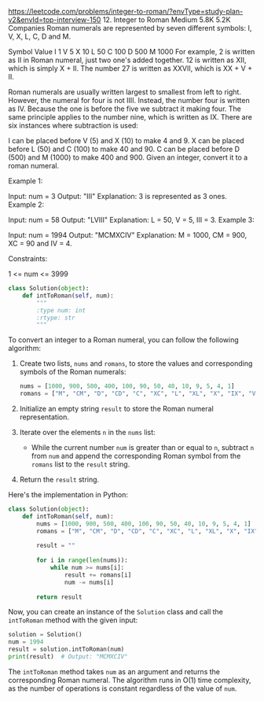 https://leetcode.com/problems/integer-to-roman/?envType=study-plan-v2&envId=top-interview-150
12. Integer to Roman
Medium
5.8K
5.2K
Companies
Roman numerals are represented by seven different symbols: I, V, X, L, C, D and M.

Symbol       Value
I             1
V             5
X             10
L             50
C             100
D             500
M             1000
For example, 2 is written as II in Roman numeral, just two one's added together. 12 is written as XII, which is simply X + II. The number 27 is written as XXVII, which is XX + V + II.

Roman numerals are usually written largest to smallest from left to right. However, the numeral for four is not IIII. Instead, the number four is written as IV. Because the one is before the five we subtract it making four. The same principle applies to the number nine, which is written as IX. There are six instances where subtraction is used:

I can be placed before V (5) and X (10) to make 4 and 9. 
X can be placed before L (50) and C (100) to make 40 and 90. 
C can be placed before D (500) and M (1000) to make 400 and 900.
Given an integer, convert it to a roman numeral.

 

Example 1:

Input: num = 3
Output: "III"
Explanation: 3 is represented as 3 ones.
Example 2:

Input: num = 58
Output: "LVIII"
Explanation: L = 50, V = 5, III = 3.
Example 3:

Input: num = 1994
Output: "MCMXCIV"
Explanation: M = 1000, CM = 900, XC = 90 and IV = 4.
 

Constraints:

1 <= num <= 3999

```python
class Solution(object):
    def intToRoman(self, num):
        """
        :type num: int
        :rtype: str
        """
```

To convert an integer to a Roman numeral, you can follow the following algorithm:

1. Create two lists, `nums` and `romans`, to store the values and corresponding symbols of the Roman numerals:

   ```python
   nums = [1000, 900, 500, 400, 100, 90, 50, 40, 10, 9, 5, 4, 1]
   romans = ["M", "CM", "D", "CD", "C", "XC", "L", "XL", "X", "IX", "V", "IV", "I"]
   ```

2. Initialize an empty string `result` to store the Roman numeral representation.
3. Iterate over the elements `n` in the `nums` list:
   - While the current number `num` is greater than or equal to `n`, subtract `n` from `num` and append the corresponding Roman symbol from the `romans` list to the `result` string.
4. Return the `result` string.

Here's the implementation in Python:

```python
class Solution(object):
    def intToRoman(self, num):
        nums = [1000, 900, 500, 400, 100, 90, 50, 40, 10, 9, 5, 4, 1]
        romans = ["M", "CM", "D", "CD", "C", "XC", "L", "XL", "X", "IX", "V", "IV", "I"]
        
        result = ""
        
        for i in range(len(nums)):
            while num >= nums[i]:
                result += romans[i]
                num -= nums[i]
        
        return result
```

Now, you can create an instance of the `Solution` class and call the `intToRoman` method with the given input:

```python
solution = Solution()
num = 1994
result = solution.intToRoman(num)
print(result)  # Output: "MCMXCIV"
```

The `intToRoman` method takes `num` as an argument and returns the corresponding Roman numeral. The algorithm runs in O(1) time complexity, as the number of operations is constant regardless of the value of `num`.